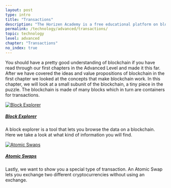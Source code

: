 ```yaml
---
layout: post
type: intro
title: "Transactions"
description: "The Horizen Academy is a free educational platform on blockchain technology, cryptocurrency, and privacy. In this article, you will learn about cryptocurrency transaction and how they work at an advanced level."
permalink: /technology/advanced/transactions/
topic: technology
level: advanced
chapter: "Transactions"
no_index: true
---
```


You should have a pretty good understanding of blockchain if you have read through our first chapters in the Advanced Level and made it this far. After we have covered the ideas and value propositions of blockchain in the first chapter we looked at the concepts that make blockchain work. In this chapter, we will look at a small subunit of the blockchain, a tiny piece in the puzzle. The blockchain is made of many blocks which in turn are containers for transactions.

<div class="row mt-5">
    <div class="col-md-3">
        <a href="{{ site.baseurl }}{% post_url /technology/advanced/2021-04-03-block-explorer-continued %}">
            <img src="{{site.baseurl_root}}/assets/post_files/technology/advanced/4.0-transactions/block_explorer.svg" alt="Block Explorer" />
        </a>
    </div>
    <div class="col-md-9">
        <a class="font-weight-bold" href="{{ site.baseurl }}{% post_url /technology/advanced/2021-04-03-block-explorer-continued %}"><h5 class="intro-article-title">Block Explorer</h5></a>
        <p class="mb-1">
            A block explorer is a tool that lets you browse the data on a blockchain. Here we take a look at what kind of information you will find.
        </p>
    </div>
</div>

<div class="row mt-5">
    <div class="col-md-3">
        <a href="{{ site.baseurl }}{% post_url /technology/advanced/2021-04-04-atomic-swaps %}">
            <img src="{{site.baseurl_root}}/assets/post_files/technology/advanced/4.0-transactions/atomic_swaps.svg" alt="Atomic Swaps" />
        </a>
    </div>
    <div class="col-md-9">
        <a class="font-weight-bold" href="{{ site.baseurl }}{% post_url /technology/advanced/2021-04-04-atomic-swaps %}"><h5 class="intro-article-title">Atomic Swaps</h5></a>
        <p class="mb-1">
            Lastly, we want to show you a special type of transaction. An Atomic Swap lets you exchange two different cryptocurrencies without using an exchange.
        </p>
    </div>
</div>

